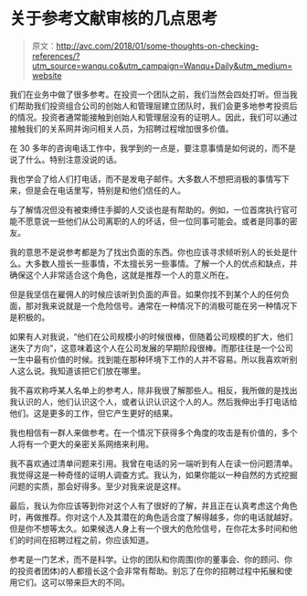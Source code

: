 # 关于参考文献审核的几点思考

> 原文：<http://avc.com/2018/01/some-thoughts-on-checking-references/?utm_source=wanqu.co&utm_campaign=Wanqu+Daily&utm_medium=website>

我们在业务中做了很多参考。在投资一个团队之前，我们当然会四处打听。但当我们帮助我们投资组合公司的创始人和管理层建立团队时，我们会更多地参考投资后的情况。投资者通常能接触到创始人和管理层没有的证明人。因此，我们可以通过接触我们的关系网并询问相关人员，为招聘过程增加很多价值。

在 30 多年的咨询电话工作中，我学到的一点是，要注意事情是如何说的，而不是说了什么。特别注意没说的话。

我也学会了给人们打电话，而不是发电子邮件。大多数人不想把消极的事情写下来，但是会在电话里写，特别是和他们信任的人。

与了解情况但没有被束缚住手脚的人交谈也是有帮助的。例如，一位首席执行官可能不愿意说一些他们从公司离职的人的坏话，但一位同事可能会。或者是同事的密友。

我的意思不是说参考都是为了找出负面的东西。你也应该寻求倾听别人的长处是什么。大多数人擅长一些事情，不太擅长另一些事情。了解一个人的优点和缺点，并确保这个人非常适合这个角色，这就是推荐一个人的意义所在。

但是我坚信在雇佣人的时候应该听到负面的声音。如果你找不到某个人的任何负面，那对我来说就是一个危险信号。通常在一种情况下的消极可能在另一种情况下是积极的。

如果有人对我说，“他们在公司规模小的时候很棒，但随着公司规模的扩大，他们迷失了方向”，这意味着这个人在公司发展的早期阶段很棒。而那往往是一个公司一生中最有价值的时候。找到能在那种环境下工作的人并不容易。所以我喜欢听别人这么说。我知道该把它们放在哪里。

我不喜欢称呼某人名单上的参考人，除非我很了解那些人。相反，我所做的是找出我认识的人，他们认识这个人，或者认识认识这个人的人。然后我伸出手打电话给他们。这是更多的工作，但它产生更好的结果。

我也相信有一群人来做参考。在一个情况下获得多个角度的攻击是有价值的，多个人将有一个更大的亲密关系网络来利用。

我不喜欢通过清单问题来引用。我曾在电话的另一端听到有人在读一份问题清单。我觉得这是一种奇怪的证明人调查方式。我认为，如果你能以一种自然的方式挖掘问题的实质，那会好得多。至少对我来说是这样。

最后，我认为你应该等到你对这个人有了很好的了解，并且正在认真考虑这个角色时，再做推荐。你对这个人及其潜在的角色适合度了解得越多，你的电话就越好。但是你不想等太久。如果候选人身上有一个很大的危险信号，在你花太多时间和他们的时间在招聘过程之前，你应该知道。

参考是一门艺术，而不是科学。让你的团队和你周围(你的董事会、你的顾问、你的投资者团体)的人都擅长这个会非常有帮助。别忘了在你的招聘过程中拓展和使用它们。这可以带来巨大的不同。